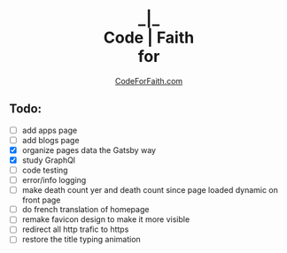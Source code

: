<h1 align="center">
_|_<br>
Code&nbsp;|&nbsp;Faith<br>
for
</h1>
<p align="center">
  <a href="https://codeforfaith.com" target="_blank">CodeForFaith.com</a>
</p>

## Todo:
- [ ] add apps page
- [ ] add blogs page
- [x] organize pages data the Gatsby way
- [x] study GraphQl
- [ ] code testing
- [ ] error/info logging
- [ ] make death count yer and death count since page loaded dynamic on front page
- [ ] do french translation of homepage
- [ ] remake favicon design to make it more visible
- [ ] redirect all http trafic to https
- [ ] restore the title typing animation

